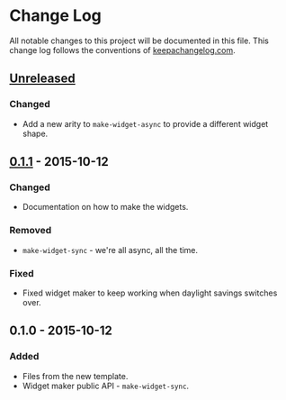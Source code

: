 # Change Log
All notable changes to this project will be documented in this file. This change log follows the conventions of [keepachangelog.com](http://keepachangelog.com/).

## [Unreleased][unreleased]
### Changed
- Add a new arity to `make-widget-async` to provide a different widget shape.

## [0.1.1] - 2015-10-12
### Changed
- Documentation on how to make the widgets.

### Removed
- `make-widget-sync` - we're all async, all the time.

### Fixed
- Fixed widget maker to keep working when daylight savings switches over.

## 0.1.0 - 2015-10-12
### Added
- Files from the new template.
- Widget maker public API - `make-widget-sync`.

[unreleased]: https://github.com/your-name/almiqi/compare/0.1.1...HEAD
[0.1.1]: https://github.com/your-name/almiqi/compare/0.1.0...0.1.1
